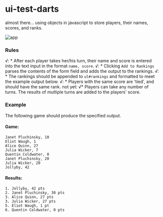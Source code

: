 # ui-test-darts
almost there... using objects in javascript to store players, their names, scores, and ranks.

![app](http://i.imgur.com/qFvHdRX.png)

### Rules
√: * After each player takes her/his turn, their name and score is entered into the text input in the format `name, score`.
√: * Clicking `Add to Rankings` parses the contents of the form field and adds the output to the rankings.
√: * The rankings should be appended to `ul#rankings` and formatted to meet the example output below.
√: * Players with the same score are 'tied', and should have the same rank.
not yet: √* Players can take any number of turns. The results of multiple turns are added to the players' score.

### Example
The following game should produce the specified output.

#### Game:
```
Janet Pluchinsky, 10
Eliot Waugh, 1
Alice Quinn, 27
Julia Wicker, 7
Quentin Coldwater, 0
Janet Pluchinsky, 20
Julia Wicker, 20
Jollyby, 42
```

#### Results:
```
1. Jollyby, 42 pts
2. Janet Pluchinsky, 30 pts
3. Alice Quinn, 27 pts
3. Julia Wicker, 27 pts
5. Eliot Waugh, 1 pt
6. Quentin Coldwater, 0 pts
```
